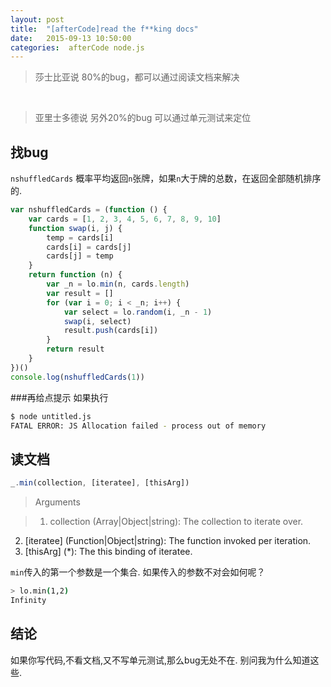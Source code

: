 ```yaml
---
layout: post
title:  "[afterCode]read the f**king docs"
date:   2015-09-13 10:50:00
categories:  afterCode node.js
---
```


>莎士比亚说
80%的bug，都可以通过阅读文档来解决

<br>

>亚里士多德说
另外20%的bug 可以通过单元测试来定位

## 找bug

`nshuffledCards` 概率平均返回`n`张牌，如果`n`大于牌的总数，在返回全部随机排序的.

```javascript
var nshuffledCards = (function () {
    var cards = [1, 2, 3, 4, 5, 6, 7, 8, 9, 10]
    function swap(i, j) {
        temp = cards[i]
        cards[i] = cards[j]
        cards[j] = temp
    }
    return function (n) {
        var _n = lo.min(n, cards.length)
        var result = []
        for (var i = 0; i < _n; i++) {
            var select = lo.random(i, _n - 1)
            swap(i, select)
            result.push(cards[i])
        }
        return result
    }
})()
console.log(nshuffledCards(1))
```

###再给点提示
如果执行

```sh
$ node untitled.js
FATAL ERROR: JS Allocation failed - process out of memory
```

## 读文档
```js
_.min(collection, [iteratee], [thisArg])
```
>Arguments

>1. collection (Array|Object|string): The collection to iterate over.
2. \[iteratee\] (Function|Object|string): The function invoked per iteration.
3. \[thisArg\] (*): The this binding of iteratee.

`min`传入的第一个参数是一个集合. 如果传入的参数不对会如何呢？

```sh
> lo.min(1,2)
Infinity
```


## 结论

如果你写代码,不看文档,又不写单元测试,那么bug无处不在.
别问我为什么知道这些.



